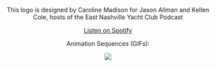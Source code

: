<div align="center">
  <p>This logo is designed by Caroline Madison for Jason Allman and Kellen Cole, hosts of the East Nashville Yacht Club Podcast</p
</div>

[Listen on Spotify](https://open.spotify.com/show/484vPtrm5iFZXDIrGtAu2Y)

  
<div>
  <p>Animation Sequences (GIFs):</p>
</div>
  
<div align="center">
  <img src="https://videoapi-muybridge.vimeocdn.com/animated-thumbnails/image/1c96ac7b-1b3f-40e6-9dc2-f1a203371653.gif?ClientID=vimeo-core-prod&Date=1653143161&Signature=e41cc1e54c97274531eb60ec4217bf07bfac510b" />
</div>
